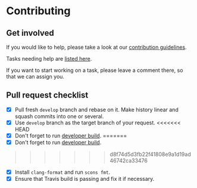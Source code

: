 # Contributing

## Get involved

If you would like to help, please take a look at our [contribution guidelines](https://roc-streaming.org/toolkit/docs/development/contribution_guidelines.html).

Tasks needing help are [listed here](https://github.com/roc-streaming/roc-toolkit/labels/help%20wanted).

If you want to start working on a task, please leave a comment there, so that we can assign you.

## Pull request checklist

- [x] Pull fresh `develop` branch and rebase on it. Make history linear and squash commits into one or several.
- [x] Use `develop` branch as the target branch of your request.
<<<<<<< HEAD
- [x] Don't forget to run [developer build](https://roc-project.github.io/roc/docs/building/developer_cookbook.html).
=======
- [x] Don't forget to run [developer build](https://roc-streaming.org/toolkit/docs/building/developer_cookbook.html).
>>>>>>> d8f74d5d3fb22f41808e9a1d19ad46742ca33476
- [x] Install `clang-format` and run `scons fmt`.
- [x] Ensure that Travis build is passing and fix it if necessary.
